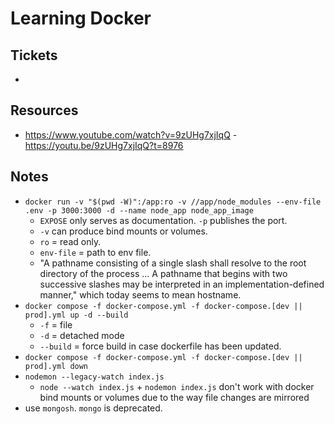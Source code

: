 # Learning Docker

## Tickets
- 

## Resources
- https://www.youtube.com/watch?v=9zUHg7xjIqQ - https://youtu.be/9zUHg7xjIqQ?t=8976

## Notes
- ```docker run -v "$(pwd -W)":/app:ro -v //app/node_modules --env-file .env -p 3000:3000 -d --name node_app node_app_image``` 
    - ```EXPOSE``` only serves as documentation. ```-p``` publishes the port. 
    - ```-v``` can produce bind mounts or volumes.
    - ```ro``` = read only.
    - ```env-file``` = path to env file.
    - "A pathname consisting of a single slash shall resolve to the root directory of the process ... A pathname that begins with two successive slashes may be interpreted in an implementation-defined manner," which today seems to mean hostname. 
- ```docker compose -f docker-compose.yml -f docker-compose.[dev || prod].yml up -d --build```
    - ```-f``` = file 
    - ```-d``` = detached mode 
    - ```--build``` = force build in case dockerfile has been updated. 
- ```docker compose -f docker-compose.yml -f docker-compose.[dev || prod].yml down```
- ```nodemon --legacy-watch index.js```
    - ```node --watch index.js``` + ```nodemon index.js``` don't work with docker bind mounts or volumes due to the way file changes are mirrored
- use ```mongosh```. ```mongo``` is deprecated.

